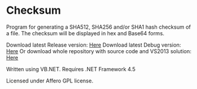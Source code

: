 Checksum
========

Program for generating a SHA512, SHA256 and/or SHA1 hash checksum of a file.
The checksum will be displayed in hex and Base64 forms.

Download latest Release version: [Here](https://github.com/Teath/Checksum/blob/master/ChecksumTool/bin/Release/Checksum.exe?raw=true)
Download latest Debug version: [Here](https://github.com/Teath/Checksum/blob/master/ChecksumTool/bin/Debug/Checksum.exe?raw=true)
Or download whole repository with source code and VS2013 solution: [Here](https://github.com/Teath/Checksum/archive/master.zip)

Written using VB.NET. Requires .NET Framework 4.5

Licensed under Affero GPL license.

